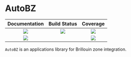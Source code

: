 # AutoBZ

| Documentation | Build Status | Coverage |
| :-: | :-: | :-: |
| [![][docs-stable-img]][docs-stable-url] | [![][action-img]][action-url] | [![][codecov-img]][codecov-url] |
| [![][docs-dev-img]][docs-dev-url] |  | [![][aqua-img]][aqua-url] |

`AutoBZ` is an applications library for Brillouin zone integration.

<!-- badges -->

[docs-stable-img]: https://img.shields.io/badge/docs-stable-blue.svg
[docs-stable-url]: https://lxvm.github.io/AutoBZ.jl/stable/

[docs-dev-img]: https://img.shields.io/badge/docs-dev-blue.svg
[docs-dev-url]: https://lxvm.github.io/AutoBZ.jl/dev/

[action-img]: https://github.com/lxvm/AutoBZ.jl/actions/workflows/CI.yml/badge.svg?branch=main
[action-url]: https://github.com/lxvm/AutoBZ.jl/actions/?query=workflow:CI

[codecov-img]: https://codecov.io/github/lxvm/AutoBZ.jl/branch/main/graph/badge.svg
[codecov-url]: https://app.codecov.io/github/lxvm/AutoBZ.jl

[aqua-img]: https://raw.githubusercontent.com/JuliaTesting/Aqua.jl/master/badge.svg
[aqua-url]: https://github.com/JuliaTesting/Aqua.jl
